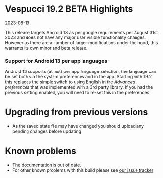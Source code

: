 # Vespucci 19.2 BETA Highlights

2023-08-19

This release targets Android 13 as per google requirements per August 31st 2023 and does not have any major user visible functionality changes. However as there are a number of larger modifications under the hood, this warrants its own minor and beta release.

### Support for Android 13 per app languages

Android 13 supports (at last) per app language selection, the language can be set both via the system preferences and in the app. Starting with 19.2 this replaces the simple switch to using English in the _Advanced preferences_ that was implemented with a 3rd party library. If you had the previous setting enabled, you will need to re-set this in the preferences.

# Upgrading from previous versions

* As the saved state file may have changed you should upload any pending changes before updating.

# Known problems

* The documentation is out of date.
* For other known problems with this build please see [our issue tracker](https://github.com/MarcusWolschon/osmeditor4android/issues)
